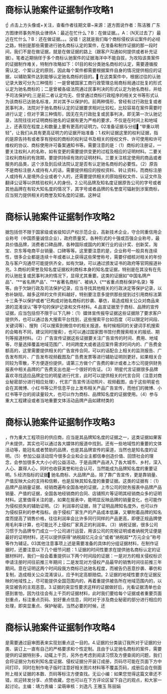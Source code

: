 # 商标认驰案件证据制作攻略1

☝ 点击上方头像或+关注，查看作者往期文章~来源：道方图说作者：陈洁雅 广东方图律师事务所执业律师A：最近在忙什么？B：在做证据。。A：（N天过去了）最近在忙什么？B：还在做证据。。。没错！这就是我们每个商标侵权诉讼案件的必经之路，特别是那些需要进行驰名商标认定的案件，在准备和制作证据的那一段时间，我们不是在做证据，就是在做证据的路上（跟客户沟通如何提供或者补充证据）。笔者近期徜徉于多个商标认驰案件的证据海洋中不能自拔，为攻陷该类案件的证据制作难关，特制作攻略如下：01目的和分类驰名商标的认定，需要遵循按需认定、个案认定的原则，因此每个案件都需要根据案件自身的情况提供相应的证据，以辅助案件达到能够认定驰名商标的目的。▌在这类案件中，根据过往的认驰记录大致可分为三种情形：一是曾被国家工商行政管理总局商标局通过批复的形式认定为驰名商标的；二是曾被各级法院通过民事判决的形式认定为驰名商标，并给予司法保护的;三是前二者认定均无、但曾通过商标行政程序的相关文书等形式认为该商标已达驰名标准，并对其予以保护的。前两种情形，曾经有过行政批复或者民事判决，法院对于驰名商标认定的证据要求相对比较松，比较容易在案件需要时进行认定；但对于第三种情形，因无在先行政批复或民事判决，即无第一次认驰记录，法院往往对证明商标驰名的证据有更为严格的要求，不仅是在时间上和地域上，还表现在程度上和数量上要有更高的证明力。02准备证据与分组▌“举重以明轻”，让我们从具有更高证明力的证据开始准备：1.权利证据这里的权利证据，指的是原告持有或者享有授权的商标的权利证书及相关的授权文件、许可使用和许可维权的协议、商标使用许可备案通知书等。需要注意的是：（1）商标的注册证，一要关注权利人的名称，如有变更的需要提供变更的过程及相应的证明材料。二要关注权利商标的有效期，要提供持续有效的证明材料。三要关注核定使用的商品或者服务的品类，这个涉及到后续法院认定是否有认定驰名商标的必要性。（2）原告不是商标注册人或持有人的话，需要提供相应的授权资料、转让资料，而商标注册人或持有人是境外企业或者个人的，还需要提供相关的原始授权文件、认证文件及翻译公证等以供核验权利人的身份。2.公司品牌及知名度证据原告公司的字号或者其他品牌在有较大知名度的情况下，其字号或者品牌的名誉度可辐射到涉案商标，应当努力提供相关的商誉及知名度的证据。这种证

# 商标认驰案件证据制作攻略2

据包括但不限于国家级或省级知识产权示范企业，高新技术企业，守合同重信用企业称号（中国质量诚信企业），政府质量奖，各种形式的十强或百强企业称号，最具价值品牌，消费者口碑品牌，各种国际或国内的某行业的设计奖、创新奖，淘宝、京东等电商平台销量、口碑等等。这里要注意的是，企业称号一般具有连续性，很多企业都是连续十年或者以上获得这些荣誉称号，需要仔细核对相关的年份及与客户沟通尽可能提供齐全，如有欠缺，可以通过颁发证书的政府等官网报道补充。3.商标的荣誉及知名度证据权利商标本身的知名度证据，特别是在其没有在先的认驰批复或民事判决的情况下，显得尤其重要。这类的证据如“中国名牌产品”、“**省名牌产品”、“**省著名商标”、被纳入《**省重点商标保护名录》等等。由于欠缺行政及司法保护记录，应当寻找其他相关的行政决定等保护记录，以弥补缺陷，越多这样的文件资料越好，特别要注意多提供那些提到过引用商标法第十三条予以保护或者“已构成对驰名商标的抄袭、摹仿，易造成相关公众对商品来源的混淆误认”等字句的保护记录和文件材料。4.品宣证据至于商标、品牌的宣传证据，应当包括但不限于以下几种：（1）媒体宣传报导证据这些证据除了要求客户提供外，也可以通过各大搜索平台找到，这些搜索平台如百度（可以限定时间段、关键词等）、搜狗（可以搜索到微信中的相关报道，有时候相同的关键词手机搜索的会略有不同，建议同时搜索），也可以通过国家图书馆付费搜索相关的报纸、期刊等报道材料。（2）广告宣传证据这些证据要关注广告宣传的时间、费用、地域等，尽量选择覆盖地域范围广、时间跨度大或者适应案件需求时间内的、广告费金额高的，这里需要提供相关的广告宣传合同，可以的话配合上相关的监测报告、广告发布照片、广告发布视频截图及广告费发票等进行辅助证明则更好。如果相关合同较为零散，不方便逐份提供，请第三方做个广告费的审计或者上市公司提供财务报表中相关品牌的广告费支出也是一个很好的佐证。（3）明星代言证据很多品牌喜欢寻找适应品牌定位的明星进行代言，此时可以提供相关的代言合同（注意对商业秘密部分进行相应处理），代言广告宣传活动照片、视频截图，由于这些明星也会在其微博、小红书等公开信息平台上发布相关产品广告宣传，而他们的微博、小红书等平台的阅读量较大，也可以作为商标、品牌知名度的证据使用。（4）参与重大工程建设或者当地重要文体活动品牌产品如建材类的

# 商标认驰案件证据制作攻略3

，作为重大工程项目的供应商，应当是其品牌知名度的证据之一，这类证据如果客户未提供，其实也可以通过各大媒体的报道中找到。还有一些地域性的重要的文体活动等，能冠名或者赞助的品牌，也是其品牌宣传的渠道，当然也是知名度的证明。（5）参加公益活动现今很多企业和企业主都信奉创造价值、回馈社会的理念，会参加很多大大小小的公益活动，于是品牌产品进入了各大城市、乡村，深入人心、赢得人心，同时也收获美誉和社会认可，当然能成为品牌知名度的重要证明。5.经济指标的证据▌驰名商标、大品牌产品，除了靠广告宣传，更是靠销量、产值反映大众的支持和信赖，也是反映其知名度的重要证据。这类的证据有：（1）品牌产品销量证据、经销商遍布全国各地的证据，上市公司的财务报表中品牌产品销量、产值的证据，全国各地经销商的合同、店铺照片等证明其经销商众多的证明材料。这里值得关注的是，如果在报表中，能明显反映品牌的销量变化，也可能作为侵权损失的辅助证明。（2）利润率的证据，除了证明品牌知名度外，也可以作为侵权获利的参考指标。由于侵权厂家生产的产品成本低廉，又攀附着品牌的知名度而提高了销售价格，往往利润率会比许多同行同样的产品更高，即便正规品牌使用毛利率计算，也可能比不上侵权厂家真正的利润率。（3）纳税证据，很多公司习惯于为品牌专门成立一个公司进行运营，用该公司的完税证明或者纳税凭证便是最好的证明材料，还可以提供获得“纳税超亿元企业”或者“纳税超**万元企业”称号等作为辅证。03其他注意事项上述是需要准备的具体的分组证据材料，在制作证据时，还要注意以下几个细节问题：1.证据的时间性要求在提供驰名商标认定的证据材料时，我们一般会着重提供以下两个时间段的证据：一是对方的相关侵权标识申请注册时间往前推三年期间；二是发现对方侵权产品最早的销售时间往前推三年期间。意在证明这两个时间段我方商标已达驰名程度，而被告仍恶意抄袭、摹仿和复制，造成相关公众混淆误认，应予判定高额赔偿。2.证据的地域性要求在证据反映的地域性上，尽可能提供全国范围内的，再着重提供被告所在地域范围内的，以突显被告的主观恶意。3.证据的突显性要求这样的证据做好后，光看证据清单也会感到害怕，因为往往会有上千页的证据材料，此时我们要给每个证据或者重要页面划重点，标注重点页码、划好重点信息，同时对于涉及商业秘密的部分进行相应的处理，即突显重点、保护秘密。当然必要的时候，还

# 商标认驰案件证据制作攻略4

是需要通过庭审图表来实现划重点这一目的。4.证据的分类装订我所对于证据的分类、装订上一直有自己的严格要求和个性定制。且由于认定驰名商标的案件，需要提供的证据特别多，动辄上千页，另外也考虑到阅读习惯及方便查阅的问题，我们会将证据分为权利知名度证据、侵权证据分开装订成册，页码尽可能在页面下方中间打印，同时在制作电子版时注意好相关图片材料等不覆盖页码，成册后会在侧面附上相关证据的本数、页码等标注方便查找。无讼小编：如果您觉得这篇文章还不错，欢迎转发分享、点赞收藏，您也可以在下方评论区留下自己的观点，和大家一起讨论。主编：靖力责编：梁萌审核：刘逸凡 王雅玉 陈丽娟

